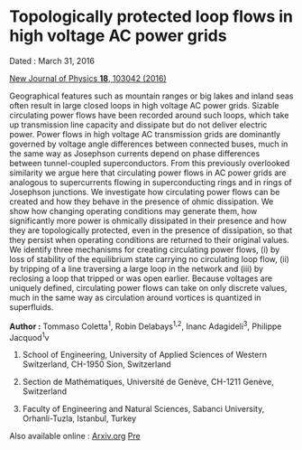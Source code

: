 # Topologically protected loop flows in high voltage AC power grids

Dated : March 31, 2016

[New Journal of Physics **18**, 103042 (2016)](http://dx.doi.org/10.1088/1367-2630/18/10/103042)

Geographical features such as mountain ranges or big lakes and inland seas often result in large closed loops in high voltage AC power grids. Sizable circulating power flows have been recorded around such loops, which take up transmission line capacity and dissipate but do not deliver electric power. Power flows in high voltage AC transmission grids are dominantly governed by voltage angle differences between connected buses, much in the same way as Josephson currents depend on phase differences between tunnel-coupled superconductors. From this previously overlooked similarity we argue here that circulating power flows in AC power grids are analogous to supercurrents flowing in superconducting rings and in rings of Josephson junctions. We investigate how circulating power flows can be created and how they behave in the presence of ohmic dissipation. We show how changing operating conditions may generate them, how significantly more power is ohmically dissipated in their presence and how they are topologically protected, even in the presence of dissipation, so that they persist when operating conditions are returned to their original values. We identify three mechanisms for creating circulating power flows, (i) by loss of stability of the equilibrium state carrying no circulating loop flow, (ii) by tripping of a line traversing a large loop in the network and (iii) by reclosing a loop that tripped or was open earlier. Because voltages are uniquely defined, circulating power flows can take on only discrete values, much in the same way as circulation around vortices is quantized in superfluids.


**Author :** Tommaso Coletta<sup>1</sup>, Robin Delabays<sup>1,2</sup>,
 Inanc Adagideli<sup>3</sup>, Philippe Jacquod<sup>1</sup>v
1) School of Engineering, University of Applied Sciences of Western Switzerland, CH-1950 Sion, Switzerland

2) Section de Mathématiques, Université de Genève, CH-1211 Genève, Switzerland

3) Faculty of Engineering and Natural Sciences, Sabanci University, Orhanli-Tuzla, Istanbul, Turkey

Also available online : [Arxiv.org](https://arxiv.org/abs/1512.04266)
 [Pre](https://journals.aps.org/pre/abstract/10.1103/PhysRevE.93.032222)


<!-- keywords: loop flow winding number topological protection -->


